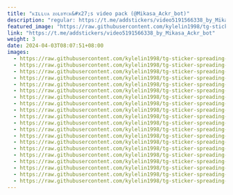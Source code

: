 ```yaml
---
title: "ᴋɪʟʟᴜᴀ ᴢᴏʟᴅʏᴄᴋ&#x27;s video pack (@Mikasa_Ackr_bot)"
description: "regular: https://t.me/addstickers/video5191566338_by_Mikasa_Ackr_bot"
featured_image: "https://raw.githubusercontent.com/kylelin1998/tg-sticker-spreading-worldwide-images/main/img/2ea8313e-04b8-4477-9961-dd1f562281c7.jpg"
link: "https://t.me/addstickers/video5191566338_by_Mikasa_Ackr_bot"
weight: 3
date: 2024-04-03T08:07:51+08:00
images:
  - https://raw.githubusercontent.com/kylelin1998/tg-sticker-spreading-worldwide-images/main/img/2ea8313e-04b8-4477-9961-dd1f562281c7.jpg
  - https://raw.githubusercontent.com/kylelin1998/tg-sticker-spreading-worldwide-images/main/img/3b630acc-2a06-4c56-9c85-90b912d87338.jpg
  - https://raw.githubusercontent.com/kylelin1998/tg-sticker-spreading-worldwide-images/main/img/19e028b3-5200-49dc-979a-5e5adae1b7c5.jpg
  - https://raw.githubusercontent.com/kylelin1998/tg-sticker-spreading-worldwide-images/main/img/ef76a384-747e-4b46-a9fc-947e2242ba6b.jpg
  - https://raw.githubusercontent.com/kylelin1998/tg-sticker-spreading-worldwide-images/main/img/18384b57-fae4-4626-94a9-541e7fc5a375.jpg
  - https://raw.githubusercontent.com/kylelin1998/tg-sticker-spreading-worldwide-images/main/img/14643484-afbb-4bbb-ad4e-52de8c4df971.jpg
  - https://raw.githubusercontent.com/kylelin1998/tg-sticker-spreading-worldwide-images/main/img/fcd3c22d-d919-41d6-9a4a-e2b9ef1e6f8e.jpg
  - https://raw.githubusercontent.com/kylelin1998/tg-sticker-spreading-worldwide-images/main/img/0f500c57-85cd-48fb-a416-df5694235732.jpg
  - https://raw.githubusercontent.com/kylelin1998/tg-sticker-spreading-worldwide-images/main/img/790bee97-de0c-4f75-8bc7-a879d45a9f57.jpg
  - https://raw.githubusercontent.com/kylelin1998/tg-sticker-spreading-worldwide-images/main/img/bbdc9a7c-ef20-4d96-af4c-b004119f9bde.jpg
  - https://raw.githubusercontent.com/kylelin1998/tg-sticker-spreading-worldwide-images/main/img/f1bed808-e419-4864-9a1c-32da32e64302.jpg
  - https://raw.githubusercontent.com/kylelin1998/tg-sticker-spreading-worldwide-images/main/img/136e49b0-c1b8-45d9-b17c-d7f4068b253a.jpg
  - https://raw.githubusercontent.com/kylelin1998/tg-sticker-spreading-worldwide-images/main/img/5451eb72-0723-49ba-b029-718b548b8b7c.jpg
  - https://raw.githubusercontent.com/kylelin1998/tg-sticker-spreading-worldwide-images/main/img/231dfd48-adb9-4657-8158-acb4a813ae08.jpg
  - https://raw.githubusercontent.com/kylelin1998/tg-sticker-spreading-worldwide-images/main/img/c5e5df05-c9d6-4304-b293-facdccf90ef1.jpg
  - https://raw.githubusercontent.com/kylelin1998/tg-sticker-spreading-worldwide-images/main/img/4918f5bf-3729-4972-90bc-1b4899069661.jpg
  - https://raw.githubusercontent.com/kylelin1998/tg-sticker-spreading-worldwide-images/main/img/46f1bedc-e24d-49c8-a92c-c9d6f45b88fe.jpg
  - https://raw.githubusercontent.com/kylelin1998/tg-sticker-spreading-worldwide-images/main/img/e78b8928-026f-422d-8ae4-1637f25d92aa.jpg
  - https://raw.githubusercontent.com/kylelin1998/tg-sticker-spreading-worldwide-images/main/img/b458c0d9-b931-4e18-916b-b6e4f29947f9.jpg
  - https://raw.githubusercontent.com/kylelin1998/tg-sticker-spreading-worldwide-images/main/img/4e83bf5f-c17f-4618-ad02-920804dcb333.jpg
---
```


